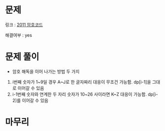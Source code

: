 # 문제
링크 : [2011 암호코드](https://www.acmicpc.net/problem/2011)

해결여부 : yes

# 문제 풀이
- 암호 해독을 이어 나가는 방법 두 가지
1. i번째 숫자가 1~9일 경우 A~J로 한 글자짜리 대응이 무조건 가능함. dp[i-1]을 그대로 이어갈 수 있음
2. i-1번째 숫자와 연계한 두 자리 숫자가 10~26 사이라면 K~Z 대응이 가능함. dp[i-2]를 이어갈 수 있음

# 마무리

